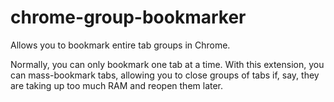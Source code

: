 # chrome-group-bookmarker
Allows you to bookmark entire tab groups in Chrome.

Normally, you can only bookmark one tab at a time. With this extension, you can mass-bookmark tabs,
allowing you to close groups of tabs if, say, they are taking up too much RAM and reopen them later.
